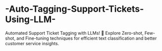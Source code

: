 # -Auto-Tagging-Support-Tickets-Using-LLM-
Automated Support Ticket Tagging with LLMs! 🚀 Explore Zero-shot, Few-shot, and Fine-tuning techniques for efficient text classification and better customer service insights.
